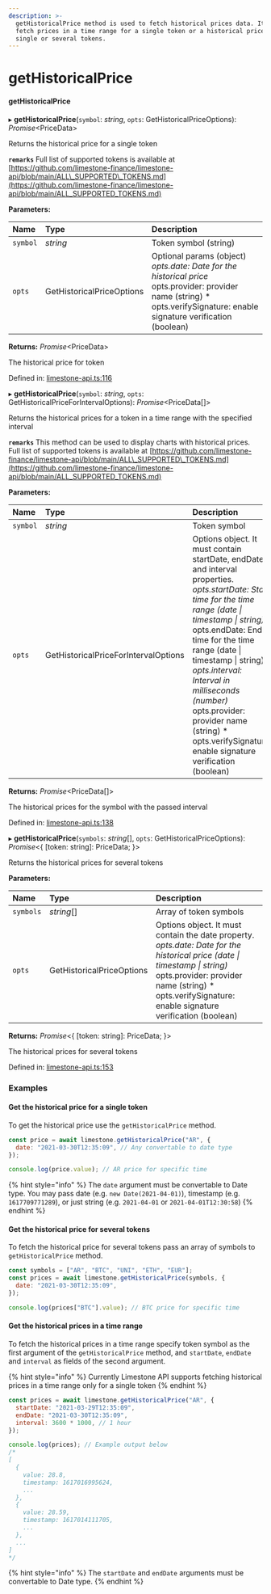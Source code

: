 ```yaml
---
description: >-
  getHistoricalPrice method is used to fetch historical prices data. It can
  fetch prices in a time range for a single token or a historical price for
  single or several tokens.
---
```


# getHistoricalPrice

#### getHistoricalPrice

▸ **getHistoricalPrice**\(`symbol`: _string_, `opts`: GetHistoricalPriceOptions\): _Promise_&lt;PriceData&gt;

Returns the historical price for a single token

**`remarks`** Full list of supported tokens is available at [https://github.com/limestone-finance/limestone-api/blob/main/ALL\_SUPPORTED\_TOKENS.md](https://github.com/limestone-finance/limestone-api/blob/main/ALL_SUPPORTED_TOKENS.md)

**Parameters:**

| Name | Type | Description |
| :--- | :--- | :--- |
| `symbol` | _string_ | Token symbol \(string\) |
| `opts` | GetHistoricalPriceOptions | Optional params \(object\)  _opts.date: Date for the historical price_  opts.provider: provider name \(string\) \* opts.verifySignature: enable signature verification \(boolean\) |

**Returns:** _Promise_&lt;PriceData&gt;

The historical price for token

Defined in: [limestone-api.ts:116](https://github.com/limestone-finance/limestone-api/blob/6ba5e3a/src/limestone-api.ts#L116)

▸ **getHistoricalPrice**\(`symbol`: _string_, `opts`: GetHistoricalPriceForIntervalOptions\): _Promise_&lt;PriceData\[\]&gt;

Returns the historical prices for a token in a time range with the specified interval

**`remarks`** This method can be used to display charts with historical prices. Full list of supported tokens is available at [https://github.com/limestone-finance/limestone-api/blob/main/ALL\_SUPPORTED\_TOKENS.md](https://github.com/limestone-finance/limestone-api/blob/main/ALL_SUPPORTED_TOKENS.md)

**Parameters:**

| Name | Type | Description |
| :--- | :--- | :--- |
| `symbol` | _string_ | Token symbol |
| `opts` | GetHistoricalPriceForIntervalOptions | Options object. It must contain startDate, endDate, and interval properties.  _opts.startDate: Start time for the time range \(date \| timestamp \| string\)_  opts.endDate: End time for the time range \(date \| timestamp \| string\)  _opts.interval: Interval in milliseconds \(number\)_  opts.provider: provider name \(string\) \* opts.verifySignature: enable signature verification \(boolean\) |

**Returns:** _Promise_&lt;PriceData\[\]&gt;

The historical prices for the symbol with the passed interval

Defined in: [limestone-api.ts:138](https://github.com/limestone-finance/limestone-api/blob/6ba5e3a/src/limestone-api.ts#L138)

▸ **getHistoricalPrice**\(`symbols`: _string_\[\], `opts`: GetHistoricalPriceOptions\): _Promise_&lt;{ \[token: string\]: PriceData; }&gt;

Returns the historical prices for several tokens

**Parameters:**

| Name | Type | Description |
| :--- | :--- | :--- |
| `symbols` | _string_\[\] | Array of token symbols |
| `opts` | GetHistoricalPriceOptions | Options object. It must contain the date property.  _opts.date: Date for the historical price \(date \| timestamp \| string\)_  opts.provider: provider name \(string\) \* opts.verifySignature: enable signature verification \(boolean\) |

**Returns:** _Promise_&lt;{ \[token: string\]: PriceData; }&gt;

The historical prices for several tokens

Defined in: [limestone-api.ts:153](https://github.com/limestone-finance/limestone-api/blob/6ba5e3a/src/limestone-api.ts#L153)

### Examples

#### Get the historical price for a single token

To get the historical price use the `getHistoricalPrice` method.

```javascript
const price = await limestone.getHistoricalPrice("AR", {
  date: "2021-03-30T12:35:09", // Any convertable to date type
});

console.log(price.value); // AR price for specific time
```

{% hint style="info" %}
The `date` argument must be convertable to Date type. You may pass date \(e.g. `new Date(2021-04-01)`\), timestamp \(e.g. `1617709771289`\), or just string \(e.g. `2021-04-01` or `2021-04-01T12:30:58`\)
{% endhint %}

#### Get the historical price for several tokens

To fetch the historical price for several tokens pass an array of symbols to `getHistoricalPrice` method.

```javascript
const symbols = ["AR", "BTC", "UNI", "ETH", "EUR"];
const prices = await limestone.getHistoricalPrice(symbols, {
  date: "2021-03-30T12:35:09",
});

console.log(prices["BTC"].value); // BTC price for specific time
```

#### Get the historical prices in a time range

To fetch the historical prices in a time range specify token symbol as the first argument of the `getHistoricalPrice` method, and `startDate`, `endDate` and `interval` as fields of the second argument.

{% hint style="info" %}
Currently Limestone API supports fetching historical prices in a time range only for a single token
{% endhint %}

```javascript
const prices = await limestone.getHistoricalPrice("AR", {
  startDate: "2021-03-29T12:35:09",
  endDate: "2021-03-30T12:35:09",
  interval: 3600 * 1000, // 1 hour
});

console.log(prices); // Example output below
/*
[
  {
    value: 28.8,
    timestamp: 1617016995624,
    ...
  },
  {
    value: 28.59,
    timestamp: 1617014111705,
    ...
  },
  ...
]
*/
```

{% hint style="info" %}
The `startDate` and `endDate` arguments must be convertable to Date type.
{% endhint %}

